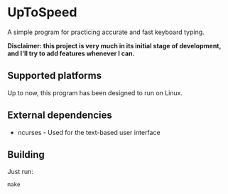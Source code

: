 # UpToSpeed
A simple program for practicing accurate and fast keyboard typing.

**Disclaimer: this project is very much in its initial stage of development, and I'll try to add features whenever I can.**
## Supported platforms
Up to now, this program has been designed to run on Linux.

## External dependencies
- ncurses - Used for the text-based user interface

## Building
Just run:
```
make
```
